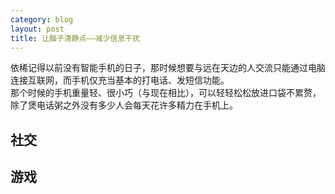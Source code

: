 ```yaml
---
category: blog
layout: post
title: 让脑子清静点——减少信息干扰
---
```


依稀记得以前没有智能手机的日子，那时候想要与远在天边的人交流只能通过电脑连接互联网，而手机仅充当基本的打电话、发短信功能。
<br>
那个时候的手机重量轻、很小巧（与现在相比），可以轻轻松松放进口袋不累赘，除了煲电话粥之外没有多少人会每天花许多精力在手机上。

## 社交 ##

## 游戏 ##